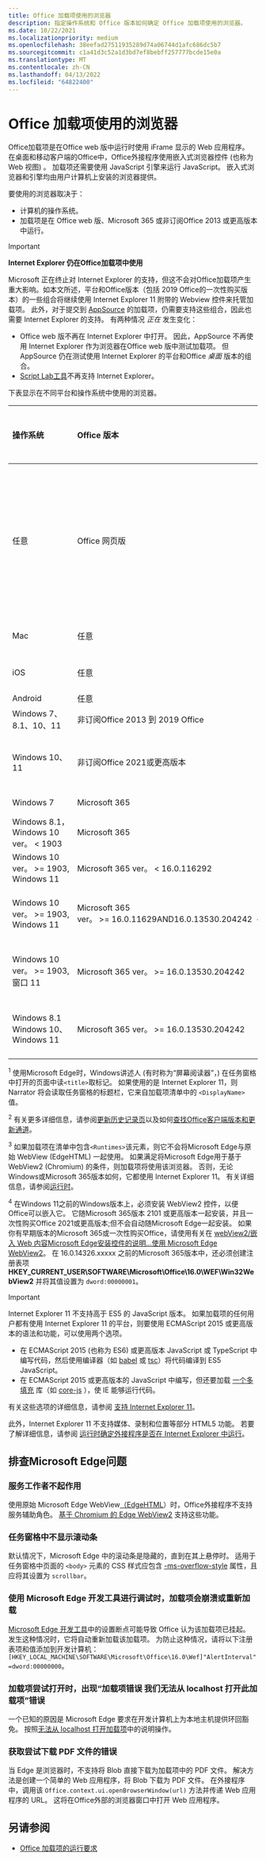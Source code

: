 ```yaml
---
title: Office 加载项使用的浏览器
description: 指定操作系统和 Office 版本如何确定 Office 加载项使用的浏览器。
ms.date: 10/22/2021
ms.localizationpriority: medium
ms.openlocfilehash: 38eefad27511935289d74a06744d1afc686dc5b7
ms.sourcegitcommit: c1a41d3c52a1d3bd7ef8bebff257777bcde15e0a
ms.translationtype: MT
ms.contentlocale: zh-CN
ms.lasthandoff: 04/13/2022
ms.locfileid: "64822400"
---
```

# <a name="browsers-used-by-office-add-ins"></a>Office 加载项使用的浏览器

Office加载项是在Office web 版中运行时使用 iFrame 显示的 Web 应用程序。 在桌面和移动客户端的Office中，Office外接程序使用嵌入式浏览器控件 (也称为 Web 视图) 。 加载项还需要使用 JavaScript 引擎来运行 JavaScript。 嵌入式浏览器和引擎均由用户计算机上安装的浏览器提供。

要使用的浏览器取决于：

- 计算机的操作系统。
- 加载项是在 Office web 版、Microsoft 365 或非订阅Office 2013 或更高版本中运行。

> [!IMPORTANT]
> **Internet Explorer 仍在Office加载项中使用**
>
> Microsoft 正在终止对 Internet Explorer 的支持，但这不会对Office加载项产生重大影响。如本文所述，平台和Office版本（包括 2019 Office的一次性购买版本）的一些组合将继续使用 Internet Explorer 11 附带的 Webview 控件来托管加载项。 此外，对于提交到 [AppSource](/office/dev/store/submit-to-appsource-via-partner-center) 的加载项，仍需要支持这些组合，因此也需要 Internet Explorer 的支持。 有两种情况 *正在* 发生变化：
>
> - Office web 版不再在 Internet Explorer 中打开。 因此，AppSource 不再使用 Internet Explorer 作为浏览器在Office web 版中测试加载项。 但 AppSource 仍在测试使用 Internet Explorer 的平台和Office *桌面* 版本的组合。
> - [Script Lab工具](../overview/explore-with-script-lab.md)不再支持 Internet Explorer。

下表显示在不同平台和操作系统中使用的浏览器。

|操作系统|Office 版本|已安装基于 Edge WebView2 (Chromium) ？|浏览器|
|:-----|:-----|:-----|:-----|
|任意|Office 网页版|不适用|在其中打开 Office 的浏览器。<br> (但请注意，Office web 版不会在 Internet Explorer 中打开。<br>尝试这样做将在 Edge.) 中打开Office web 版 |
|Mac|任意|不适用|带 WKWebView 的 Safari|
|iOS|任意|不适用|带 WKWebView 的 Safari|
|Android|任意|不适用|Chrome|
|Windows 7、8.1、10、11 | 非订阅Office 2013 到 2019 Office|无所谓|Internet Explorer 11|
|Windows 10、11 | 非订阅Office 2021或更高版本|是|使用基于 WebView2 (Chromium的 Microsoft Edge <sup>1</sup>) |
|Windows 7 | Microsoft 365| 无所谓 | Internet Explorer 11|
|Windows 8.1，<br>Windows 10 ver。&nbsp;<&nbsp;1903| Microsoft 365 | 否| Internet Explorer 11|
|Windows 10 ver。&nbsp;>=&nbsp;1903,<br>Windows 11 | Microsoft 365 ver。&nbsp;<&nbsp;16.0.116292<sup></sup>| 无所谓|Internet Explorer 11|
|Windows 10 ver。&nbsp;>=&nbsp;1903,<br>Windows 11 | Microsoft 365 ver。&nbsp;>=&nbsp;16.0.11629AND16.0.13530.204242&nbsp;&nbsp;<sup></sup><&nbsp;| 无所谓|Microsoft Edge <sup>1， 3</sup> 与原始 WebView (EdgeHTML) |
|Windows 10 ver。&nbsp;>=&nbsp;1903,<br>窗口 11 | Microsoft 365 ver。&nbsp;>=&nbsp;16.0.13530.204242<sup></sup>| 否 |Microsoft Edge <sup>1， 3</sup> 与原始 WebView (EdgeHTML) |
|Windows 8.1<br>Windows 10、<br>Windows 11| Microsoft 365 ver。&nbsp;>=&nbsp;16.0.13530.204242<sup></sup>| 是<sup>4</sup>|  使用基于 WebView2 (Chromium的 Microsoft Edge <sup>1</sup>)  |

<sup>1</sup> 使用Microsoft Edge时，Windows讲述人 (有时称为“屏幕阅读器”，) 在任务窗格中打开的页面中读`<title>`取标记。 如果使用的是 Internet Explorer 11，则Narrator 将会读取任务窗格的标题栏，它来自加载项清单中的 `<DisplayName>` 值。

<sup>2</sup> 有关更多详细信息，请参阅[更新历史记录页](/officeupdates/update-history-office365-proplus-by-date)以及如何[查找Office客户端版本和更新通道](https://support.microsoft.com/office/932788b8-a3ce-44bf-bb09-e334518b8b19)。

<sup>3</sup> 如果加载项在清单中包含`<Runtimes>`该元素，则它不会将Microsoft Edge与原始 WebView (EdgeHTML) 一起使用。 如果满足将Microsoft Edge用于基于 WebView2 (Chromium) 的条件，则加载项将使用该浏览器。 否则，无论Windows或Microsoft 365版本如何，它都使用 Internet Explorer 11。 有关详细信息，请参阅[运行时](/javascript/api/manifest/runtimes)。

<sup>4</sup> 在Windows 11之前的Windows版本上，必须安装 WebView2 控件，以便Office可以嵌入它。 它随Microsoft 365版本 2101 或更高版本一起安装，并且一次性购买Office 2021或更高版本;但不会自动随Microsoft Edge一起安装。 如果你有早期版本的Microsoft 365或一次性购买Office，请使用有关在 [webView2/嵌入 Web 内容Microsoft Edge安装控件的说明...使用 Microsoft Edge WebView2](https://developer.microsoft.com/microsoft-edge/webview2/)。 在 16.0.14326.xxxxx 之前的Microsoft 365版本中，还必须创建注册表项 **HKEY_CURRENT_USER\SOFTWARE\Microsoft\Office\16.0\WEF\Win32WebView2** 并将其值设置为 `dword:00000001`。

> [!IMPORTANT]
> Internet Explorer 11 不支持高于 ES5 的 JavaScript 版本。 如果加载项的任何用户都有使用 Internet Explorer 11 的平台，则要使用 ECMAScript 2015 或更高版本的语法和功能，可以使用两个选项。
>
> - 在 ECMAScript 2015 (也称为 ES6) 或更高版本 JavaScript 或 TypeScript 中编写代码，然后使用编译器（如 [babel](https://babeljs.io/) 或 [tsc](https://www.typescriptlang.org/index.html)）将代码编译到 ES5 JavaScript。
> - 在 ECMAScript 2015 或更高版本的 JavaScript 中编写，但还要加载 [一个多填充](https://en.wikipedia.org/wiki/Polyfill_(programming)) 库（如 [core-js](https://github.com/zloirock/core-js) ），使 IE 能够运行代码。
>
> 有关这些选项的详细信息，请参阅 [支持 Internet Explorer 11](../develop/support-ie-11.md)。
>
> 此外，Internet Explorer 11 不支持媒体、录制和位置等部分 HTML5 功能。 若要了解详细信息，请参阅 [运行时确定外接程序是否在 Internet Explorer 中运行](../develop/support-ie-11.md#determine-at-runtime-if-the-add-in-is-running-in-internet-explorer)。

## <a name="troubleshooting-microsoft-edge-issues"></a>排查Microsoft Edge问题

### <a name="service-workers-are-not-working"></a>服务工作者不起作用

使用原始 Microsoft Edge WebView[（EdgeHTML](https://en.wikipedia.org/wiki/EdgeHTML)）时，Office外接程序不支持服务辅助角色。 [基于 Chromium 的 Edge WebView2](/microsoft-edge/hosting/webview2) 支持这些功能。

### <a name="scroll-bar-does-not-appear-in-task-pane"></a>任务窗格中不显示滚动条

默认情况下，Microsoft Edge 中的滚动条是隐藏的，直到在其上悬停时。 适用于任务窗格中页面的 `<body>` 元素的 CSS 样式应包含 [-ms-overflow-style](https://developer.mozilla.org/docs/Web/CSS/Microsoft_Extensions) 属性，且应将其设置为 `scrollbar`。

### <a name="when-debugging-with-the-microsoft-edge-devtools-the-add-in-crashes-or-reloads"></a>使用 Microsoft Edge 开发工具进行调试时，加载项会崩溃或重新加载

[Microsoft Edge 开发工具](https://www.microsoft.com/p/microsoft-edge-devtools-preview/9mzbfrmz0mnj?rtc=1&activetab=pivot%3Aoverviewtab)中的设置断点可能导致 Office 认为该加载项已挂起。 发生这种情况时，它将自动重新加载该加载项。 为防止这种情况，请将以下注册表项和值添加到开发计算机：`[HKEY_LOCAL_MACHINE\SOFTWARE\Microsoft\Office\16.0\Wef]"AlertInterval"=dword:00000000`。

### <a name="when-the-add-in-tries-to-open-get-add-in-error-we-cant-open-this-add-in-from-the-localhost-error"></a>加载项尝试打开时，出现“加载项错误 我们无法从 localhost 打开此加载项”错误

一个已知的原因是 Microsoft Edge 要求在开发计算机上为本地主机提供环回豁免。 按照[无法从 localhost 打开加载项](/office/troubleshoot/error-messages/cannot-open-add-in-from-localhost)中的说明操作。

### <a name="get-errors-trying-to-download-a-pdf-file"></a>获取尝试下载 PDF 文件的错误

当 Edge 是浏览器时，不支持将 Blob 直接下载为加载项中的 PDF 文件。 解决方法是创建一个简单的 Web 应用程序，将 Blob 下载为 PDF 文件。 在外接程序中，调用该 `Office.context.ui.openBrowserWindow(url)` 方法并传递 Web 应用程序的 URL。 这将在Office外部的浏览器窗口中打开 Web 应用程序。

## <a name="see-also"></a>另请参阅

- [Office 加载项的运行要求](requirements-for-running-office-add-ins.md)
